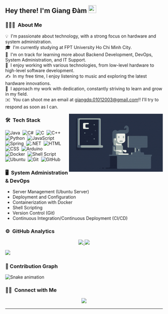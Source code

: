 <h2>Hey there! I'm Giang Đàm <img src="https://media.giphy.com/media/hvRJCLFzcasrR4ia7z/giphy.gif" width="25px" height="25px"></h2>

### 👨🏻‍💻 &nbsp;About Me

💡 &nbsp;I'm passionate about technology, with a strong focus on hardware and system administration.\
🎓 &nbsp;I'm currently studying at FPT University Ho Chi Minh City.\
🌱 &nbsp;I'm on track for learning more about Backend Development, DevOps, System Administration, and IT Support.\
🔧 &nbsp;I enjoy working with various technologies, from low-level hardware to high-level software development.\
✍️ &nbsp;In my free time, I enjoy listening to music and exploring the latest hardware innovations.\
💬 &nbsp;I approach my work with dedication, constantly striving to learn and grow in my field.\
✉️ &nbsp;You can shoot me an email at giangdq.01012003@gmail.com!! I'll try to respond as soon as I can.

<img alt="Night Coding" src="https://raw.githubusercontent.com/AVS1508/AVS1508/master/assets/Night-Coding.gif" align="right"/>

### 🛠 &nbsp;Tech Stack

![Java](https://img.shields.io/badge/-Java-05122A?style=flat&logo=Java&logoColor=FFA518)&nbsp;
![C#](https://img.shields.io/badge/-C%23-05122A?style=flat&logo=c-sharp&logoColor=239120)&nbsp;
![C](https://img.shields.io/badge/-C-05122A?style=flat&logo=C&logoColor=A8B9CC)&nbsp;
![C++](https://img.shields.io/badge/-C++-05122A?style=flat&logo=C%2B%2B&logoColor=00599C)&nbsp;
![Python](https://img.shields.io/badge/-Python-05122A?style=flat&logo=python)&nbsp;
![JavaScript](https://img.shields.io/badge/-JavaScript-05122A?style=flat&logo=javascript)\
![Spring](https://img.shields.io/badge/-Spring-05122A?style=flat&logo=spring&logoColor=6DB33F)&nbsp;
![.NET](https://img.shields.io/badge/-.NET-05122A?style=flat&logo=.net&logoColor=512BD4)&nbsp;
![HTML](https://img.shields.io/badge/-HTML-05122A?style=flat&logo=HTML5)&nbsp;
![CSS](https://img.shields.io/badge/-CSS-05122A?style=flat&logo=CSS3&logoColor=1572B6)&nbsp;
![Arduino](https://img.shields.io/badge/-Arduino-05122A?style=flat&logo=arduino&logoColor=00979D)\
![Docker](https://img.shields.io/badge/-Docker-05122A?style=flat&logo=docker)&nbsp;
![Shell Script](https://img.shields.io/badge/-Shell_Script-05122A?style=flat&logo=gnu-bash&logoColor=white)&nbsp;
![Ubuntu](https://img.shields.io/badge/-Ubuntu-05122A?style=flat&logo=ubuntu&logoColor=E95420)&nbsp;
![Git](https://img.shields.io/badge/-Git-05122A?style=flat&logo=git)&nbsp;
![GitHub](https://img.shields.io/badge/-GitHub-05122A?style=flat&logo=github)&nbsp;

### 🖥 &nbsp;System Administration & DevOps

- Server Management (Ubuntu Server)
- Deployment and Configuration
- Containerization with Docker
- Shell Scripting
- Version Control (Git)
- Continuous Integration/Continuous Deployment (CI/CD)

### ⚙️ &nbsp;GitHub Analytics

<p align="center">
<a href="https://github.com/wakiwaki2922">
  <img height="180em" src="https://github-readme-stats-eight-theta.vercel.app/api?username=wakiwaki2922&show_icons=true&theme=algolia&include_all_commits=true&count_private=true"/>
  <img height="180em" src="https://github-readme-stats-eight-theta.vercel.app/api/top-langs/?username=wakiwaki2922&layout=compact&langs_count=8&theme=algolia"/>
</a>
</p>

![](https://komarev.com/ghpvc/?username=wakiwaki2922&color=blueviolet)

### 🐍 Contribution Graph

![Snake animation](https://github.com/wakiwaki2922/wakiwaki2922/blob/output/github-contribution-grid-snake.svg)

### 🤝🏻 &nbsp;Connect with Me

<p align="center">
<a href="mailto:giangdq.01012003@gmail.com"><img src="https://img.shields.io/badge/-giangdq.01012003@gmail.com-D14836?style=flat&logo=Gmail&logoColor=white"/></a>
</p>

-----
